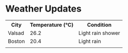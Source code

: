 # Weather Updates

<!-- WEATHER-UPDATE-START -->
<table><tr><th>City</th><th>Temperature (°C)</th><th>Condition</th></tr><tr><td>Valsad</td><td>26.2</td><td>Light rain shower</td></tr><tr><td>Boston</td><td>20.4</td><td>Light rain</td></tr><tr><td></td><td></td><td></td></tr></table>
<!-- WEATHER-UPDATE-END -->
